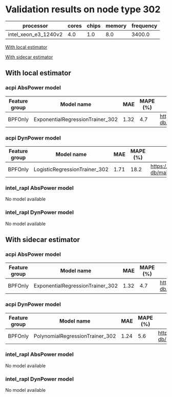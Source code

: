 # Validation results on node type 302

| processor | cores | chips | memory | frequency |
| --- | --- | --- | --- | --- |
| intel_xeon_e3_1240v2 | 4.0 | 1.0 | 8.0 | 3400.0 |

[With local estimator](#with-local-estimator)

[With sidecar estimator](#with-sidecar-estimator)

## With local estimator

### acpi AbsPower model

| Feature group | Model name | MAE | MAPE (%) | URL |
| --- | --- | --- | --- | --- |
| BPFOnly | ExponentialRegressionTrainer_302 | 1.32 | 4.7 | https://raw.githubusercontent.com/sustainable-computing-io/kepler-model-db/main/models/v0.7/specpower/acpi/AbsPower/BPFOnly/ExponentialRegressionTrainer_302.json |
### acpi DynPower model

| Feature group | Model name | MAE | MAPE (%) | URL |
| --- | --- | --- | --- | --- |
| BPFOnly | LogisticRegressionTrainer_302 | 1.71 | 18.2 | https://raw.githubusercontent.com/sustainable-computing-io/kepler-model-db/main/models/v0.7/specpower/acpi/DynPower/BPFOnly/LogisticRegressionTrainer_302.json |
### intel_rapl AbsPower model

No model available

### intel_rapl DynPower model

No model available

## With sidecar estimator

### acpi AbsPower model

| Feature group | Model name | MAE | MAPE (%) | URL |
| --- | --- | --- | --- | --- |
| BPFOnly | ExponentialRegressionTrainer_302 | 1.32 | 4.7 | https://raw.githubusercontent.com/sustainable-computing-io/kepler-model-db/main/models/v0.7/specpower/acpi/AbsPower/BPFOnly/ExponentialRegressionTrainer_302.zip |
### acpi DynPower model

| Feature group | Model name | MAE | MAPE (%) | URL |
| --- | --- | --- | --- | --- |
| BPFOnly | PolynomialRegressionTrainer_302 | 1.24 | 5.6 | https://raw.githubusercontent.com/sustainable-computing-io/kepler-model-db/main/models/v0.7/specpower/acpi/DynPower/BPFOnly/PolynomialRegressionTrainer_302.zip |
### intel_rapl AbsPower model

No model available

### intel_rapl DynPower model

No model available

